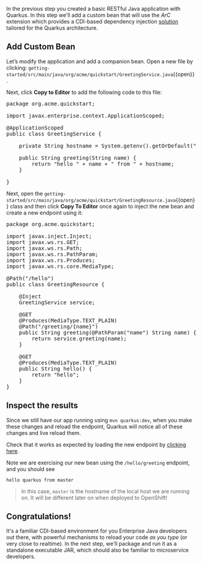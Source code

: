 In the previous step you created a basic RESTful Java application with Quarkus. In this step we'll add a custom bean that will use the _ArC_ extension which provides a CDI-based dependency injection [solution](https://quarkus.io/guides/cdi-reference.html) tailored for the Quarkus architecture.

## Add Custom Bean

Let’s modify the application and add a companion bean. Open a new file by clicking: `getting-started/src/main/java/org/acme/quickstart/GreetingService.java`{{open}}.

Next, click **Copy to Editor** to add the following code to this file:

<pre class="file" data-filename="./getting-started/src/main/java/org/acme/quickstart/GreetingService.java" data-target="replace">
package org.acme.quickstart;

import javax.enterprise.context.ApplicationScoped;

@ApplicationScoped
public class GreetingService {

    private String hostname = System.getenv().getOrDefault("HOSTNAME", "unknown");

    public String greeting(String name) {
        return "hello " + name + " from " + hostname;
    }

}
</pre>

Next, open the `getting-started/src/main/java/org/acme/quickstart/GreetingResource.java`{{open}} class and then click **Copy To Editor** once again to inject the new bean and create a new endpoint using it:

<pre class="file" data-filename="./getting-started/src/main/java/org/acme/quickstart/GreetingResource.java" data-target="replace">
package org.acme.quickstart;

import javax.inject.Inject;
import javax.ws.rs.GET;
import javax.ws.rs.Path;
import javax.ws.rs.PathParam;
import javax.ws.rs.Produces;
import javax.ws.rs.core.MediaType;

@Path("/hello")
public class GreetingResource {

    @Inject
    GreetingService service;

    @GET
    @Produces(MediaType.TEXT_PLAIN)
    @Path("/greeting/{name}")
    public String greeting(@PathParam("name") String name) {
        return service.greeting(name);
    }

    @GET
    @Produces(MediaType.TEXT_PLAIN)
    public String hello() {
        return "hello";
    }
}
</pre>

## Inspect the results

Since we still have our app running using `mvn quarkus:dev`, when you make these changes and reload the endpoint, Quarkus will notice all of these changes and live reload them.

Check that it works as expected by loading the new endpoint by [clicking here](https://[[HOST_SUBDOMAIN]]-8080-[[KATACODA_HOST]].environments.katacoda.com/hello/greeting/quarkus).

Note we are exercising our new bean using the `/hello/greeting` endpoint, and you should see

```console
hello quarkus from master
```

> In this case, `master` is the hostname of the local host we are running on. It will be different later on when deployed to OpenShift!

## Congratulations!

It's a familiar CDI-based environment for you Enterprise Java developers out there, with powerful mechanisms to reload your code _as you type_ (or very close to realtime). In the next step, we'll package and run it as a standalone executable JAR, which should also be familiar to microservice developers.

